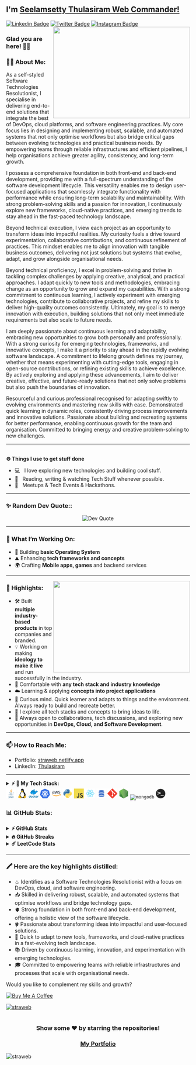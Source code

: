 
## I'm [<a href="https://StraWeb.github.io/">Seelamsetty Thulasiram Web Commander!</a>](https://github.com/StraWeb)

[![Linkedin Badge](https://img.shields.io/badge/-LinkedIn-0e76a8?style=flat-square&logo=Linkedin&logoColor=white)](https://www.linkedin.com/in/thualsiram.seelamsetty/)
[![Twitter Badge](https://img.shields.io/badge/-Twitter-00acee?style=flat-square&logo=Twitter&logoColor=white)](https://twitter.com/)
[![Instagram Badge](https://img.shields.io/badge/-Instagram-e4405f?style=flat-square&logo=Instagram&logoColor=white)](https://www.instagram.com//)
<img align="right" height="250" width="375" alt="" src="https://avatars.githubusercontent.com/u/4629639" />


### Glad you are here! 💁🏽

### 👨‍💻 About Me:
As a self-styled Software Technologies Resolutionist, I specialise in delivering end-to-end solutions that integrate the best of DevOps, cloud platforms, and software engineering practices. My core focus lies in designing and implementing robust, scalable, and automated systems that not only optimise workflows but also bridge critical gaps between evolving technologies and practical business needs. By empowering teams through reliable infrastructures and efficient pipelines, I help organisations achieve greater agility, consistency, and long-term growth.

I possess a comprehensive foundation in both front-end and back-end development, providing me with a full-spectrum understanding of the software development lifecycle. This versatility enables me to design user-focused applications that seamlessly integrate functionality with performance while ensuring long-term scalability and maintainability. With strong problem-solving skills and a passion for innovation, I continuously explore new frameworks, cloud-native practices, and emerging trends to stay ahead in the fast-paced technology landscape.

Beyond technical execution, I view each project as an opportunity to transform ideas into impactful realities. My curiosity fuels a drive toward experimentation, collaborative contributions, and continuous refinement of practices. This mindset enables me to align innovation with tangible business outcomes, delivering not just solutions but systems that evolve, adapt, and grow alongside organisational needs.

Beyond technical proficiency, I excel in problem-solving and thrive in tackling complex challenges by applying creative, analytical, and practical approaches. I adapt quickly to new tools and methodologies, embracing change as an opportunity to grow and expand my capabilities. With a strong commitment to continuous learning, I actively experiment with emerging technologies, contribute to collaborative projects, and refine my skills to deliver high-quality outcomes consistently. Ultimately, my goal is to merge innovation with execution, building solutions that not only meet immediate requirements but also scale to future needs.

I am deeply passionate about continuous learning and adaptability, embracing new opportunities to grow both personally and professionally. With a strong curiosity for emerging technologies, frameworks, and innovative concepts, I make it a priority to stay ahead in the rapidly evolving software landscape. A commitment to lifelong growth defines my journey, whether that means experimenting with cutting-edge tools, engaging in open-source contributions, or refining existing skills to achieve excellence. By actively exploring and applying these advancements, I aim to deliver creative, effective, and future-ready solutions that not only solve problems but also push the boundaries of innovation.

Resourceful and curious professional recognised for adapting swiftly to evolving environments and mastering new skills with ease. Demonstrated quick learning in dynamic roles, consistently driving process improvements and innovative solutions. Passionate about building and recreating systems for better performance, enabling continuous growth for the team and organisation. Committed to bringing energy and creative problem-solving to new challenges.



<hr>
<!-- <details> -->
  <br />
  <summary><b>⚙️ Things I use to get stuff done</b></summary>
  	<ul>
  	    <li> 💻 &nbsp; I love exploring new technologies and building cool stuff.</li>
        <li> 📰 &nbsp; Reading, writing & watching Tech Stuff whenever possible.</li>
        <li> 🍕 &nbsp; Meetups & Tech Events & Hackathons.</li>
	</ul>
<!-- </details> -->

<hr>
<h3 align="left">✨ Random Dev Quote::</h3>
<p align="center">
  <img src="https://quotes-github-readme.vercel.app/api?type=horizontal&theme=dark" alt="Dev Quote" />
</p>
<hr>

### 🚀 What I’m Working On:
- 🪩 Building **basic Operating System**
- ⛰︎ Enhancing **tech frameworks and concepts**
- 🌍 Crafting **Mobile apps, games** and backend services


<hr>

<img align="right" height="250" width="375" alt="" src="./coder.gif" />

### 📌 Highlights:
- 🛠 Built **multiple industry-based products** in top companies and branded.
- 💡 Working on making **ideology to make it live** and run successfully in the industry.
- 🐧 Comfortable with **any tech stack and industry knowledge**
- ☁️ Learning & applying **concepts into project applications**
- 🔭 Curious mind. Quick learner and adapts to things and the environment. Always ready to build and recreate better.
- 🌱 I explore all tech stacks and concepts to bring ideas to life.
- 💬 Always open to collaborations, tech discussions, and exploring new opportunities in **DevOps, Cloud, and Software Development**.

<hr>

### 📫 How to Reach Me:
- Portfolio: [straweb.netlify.app](https://straweb.netlify.app/)
- LinkedIn: [Thulasiram](https://www.linkedin.com/in/thulasiram-seelamsetty/)

<hr>

<details>
  <summary><b>⚡ 💼 My Tech Stack:</b></summary>
</details>
<code><img height="27" src="https://raw.githubusercontent.com/github/explore/master/topics/java/java.png" alt="Java"></code>
<code><img height="27" src="https://raw.githubusercontent.com/github/explore/master/topics/linux/linux.png" alt="Linux"></code>
<code><img height="27" src="https://raw.githubusercontent.com/github/explore/master/topics/docker/docker.png" alt="Docker"></code>
<code><img height="27" src="https://raw.githubusercontent.com/github/explore/master/topics/kubernetes/kubernetes.png" alt="Kubernetes"></code>
<code><img height="27" src="https://raw.githubusercontent.com/github/explore/master/topics/aws/aws.png" alt="AWS"></code>
<code><img height="27" src="https://raw.githubusercontent.com/github/explore/master/topics/python/python.png" alt="Python"></code>
<code><img height="27" src="https://raw.githubusercontent.com/github/explore/master/topics/javascript/javascript.png" alt="JavaScript"></code>
<code><img height="27" src="https://raw.githubusercontent.com/github/explore/master/topics/react/react.png" alt="React"></code>
<code><img height="27" src="https://raw.githubusercontent.com/github/explore/master/topics/sql/sql.png" alt="SQL"></code>
<code><img height="27" src="https://raw.githubusercontent.com/github/explore/master/topics/git/git.png" alt="Git"></code>
<code><img height="27" src="https://raw.githubusercontent.com/github/explore/80688e429a7d4ef2fca1e82350fe8e3517d3494d/topics/nodejs/nodejs.png" alt="nodejs"></code>
<code><img height="27" src="https://encrypted-tbn0.gstatic.com/images?q=tbn%3AANd9GcSTTzPAw-55ssm1Im594xYZ9eRQu2JylrkYLg&usqp=CAU" alt="mongodb"></code>
<code><img height="27" src="https://raw.githubusercontent.com/github/explore/80688e429a7d4ef2fca1e82350fe8e3517d3494d/topics/terminal/terminal.png" alt="terminal"></code>



### 📊 GitHub Stats:
<details>
  <summary><b>⚡ GitHub Stats</b></summary>
  <br />
  <img height="180em" src="https://github-readme-stats.vercel.app/api?username=straweb&show_icons=true&hide_border=true&&count_private=true&include_all_commits=true" />
  <img height="180em" src="https://github-readme-stats.vercel.app/api/top-langs/?username=straweb&show_icons=true&hide_border=true&layout=compact&langs_count=8"/>
</details>

<details>
  <summary><b>🔥 GitHub Streaks</b></summary>
  <br />
  <img height="180em" src="https://github-readme-streak-stats.herokuapp.com/?user=straweb&hide_border=true" />

[![Github Activity Graph](https://github-readme-activity-graph.vercel.app/graph?username=straweb&theme=github-dark)](https://github.com/im-ukr)
</details>

<details>
  <summary><b>☄️ LeetCode Stats</b></summary>
  <br />
   <p align="center"><img align="center" src="https://leetcard.jacoblin.cool/straweb?theme=wtf&font=Coda%20Caption&ext=heatmap" /></p>
</details>

<hr>

### 🖍 Here are the key highlights distilled:

- ♨ Identifies as a Software Technologies Resolutionist with a focus on DevOps, cloud, and software engineering.
- 📥 Skilled in delivering robust, scalable, and automated systems that optimise workflows and bridge technology gaps.
- 🫀 Strong foundation in both front-end and back-end development, offering a holistic view of the software lifecycle.
- 🍀 Passionate about transforming ideas into impactful and user-focused solutions.
- 🏤 Quick to adapt to new tools, frameworks, and cloud-native practices in a fast-evolving tech landscape.
- 📚 Driven by continuous learning, innovation, and experimentation with emerging technologies.
- 🎓 Committed to empowering teams with reliable infrastructures and processes that scale with organisational needs.

Would you like to complement my skills and growth?

<a href="https://www.buymeacoffee.com/straweb" target="_blank"><img src="https://cdn.buymeacoffee.com/buttons/v2/default-yellow.png" alt="Buy Me A Coffee" height="60px" width="217px" ></a>

<p align="left"> <a href="https://github.com/ryo-ma/github-profile-trophy"><img src="https://github-profile-trophy.vercel.app/?username=straweb" alt="straweb" /></a> </p>


<div align="center">

</div>

#

<div align="center">

### Show some <span alt="love">❤️</span> by starring the repositories!

### <a href="https://straweb.netlify.app/">My Portfolio</a>

<p align="left"> <img src="https://komarev.com/ghpvc/?username=straweb&label=Profile%20views&color=0e75b6&style=flat" alt="straweb" /> </p>

<!-- ![GitHub followers](https://img.shields.io/github/followers/:straweb) -->
<!-- ![GitHub forks](https://img.shields.io/github/forks/:straweb/:straweb) -->
<!-- ![GitHub Gist stars](https://img.shields.io/github/gist/stars/:gistId) -->
<!-- ![GitHub User's stars](https://img.shields.io/github/stars/:straweb) -->
<!-- ![GitHub Repo stars](https://img.shields.io/github/stars/:straweb/:straweb) -->
<!-- ![GitHub watchers](https://img.shields.io/github/watchers/:straweb/:straweb) -->
<!-- ![GitHub code search count](https://img.shields.io/github/search) -->
<!-- ![GitHub language count](https://img.shields.io/github/languages/count/:straweb/:straweb) -->
<!-- ![GitHub contributors](https://img.shields.io/github/:metric/:straweb/:straweb) -->
<!-- ![GitHub Created At](https://img.shields.io/github/created-at/:straweb/:straweb) -->
<!-- ![Chocolatey Downloads](https://img.shields.io/chocolatey/dt/:packageName) -->
<!-- ![Chrome Web Store Users](https://img.shields.io/chrome-web-store/users/:storeId) -->
<!-- ![GitHub Downloads (all assets, all releases)](https://img.shields.io/github/downloads/:straweb/:straweb/total) -->
<!-- ![NPM Downloads by package author](https://img.shields.io/npm-stat/:interval/:author) -->
<!-- ![NPM Downloads](https://img.shields.io/npm/:interval/:packageName) -->
<!-- ![NuGet Downloads](https://img.shields.io/nuget/dt/:packageName) -->
<!-- ![GitHub Sponsors](https://img.shields.io/github/sponsors/:straweb) -->
<!-- ![GitHub License](https://img.shields.io/github/license/:straweb/:straweb) -->
<!-- ![GitHub deployments](https://img.shields.io/github/deployments/:straweb/:straweb/:environment) -->
<!-- ![GitHub Discussions](https://img.shields.io/github/discussions/:straweb/:straweb) -->
<!-- ![GitHub package.json prod dependency version](https://img.shields.io/github/package-json/dependency-version/:straweb/:straweb/:straweb) -->
<!-- ![Node Current](https://img.shields.io/node/v/:packageName) -->
<!-- ![Node Current (with tag)](https://img.shields.io/node/v/:packageName/:tag) -->
<!-- ![NPM (prod) Dependency Version](https://img.shields.io/npm/dependency-version/:packageName/:dependency) -->
<!-- ![GitHub repo size](https://img.shields.io/github/repo-size/:straweb/:straweb) -->
<!-- ![Bower Version](https://img.shields.io/bower/v/:packageName) -->
<!-- ![GitHub package.json version (master)](https://img.shields.io/github/package-json/v/:straweb/:straweb/:master) -->
<!-- ![NPM Version](https://img.shields.io/npm/v/:packageName) -->

<!--
**straweb/straweb** is a ✨ _special_ ✨ repository because its `README.md` (this file) appears on your GitHub profile.

Here are some ideas to get you started:

- 🔭 I’m currently working on ...
- 🌱 I’m currently learning ...
- 👯 I’m looking to collaborate on ...
- 🤔 I’m looking for help with ...
- 💬 Ask me about ...
- 📫 How to reach me: ...
- 😄 Pronouns: ...
- ⚡ Fun fact: ...
-->
